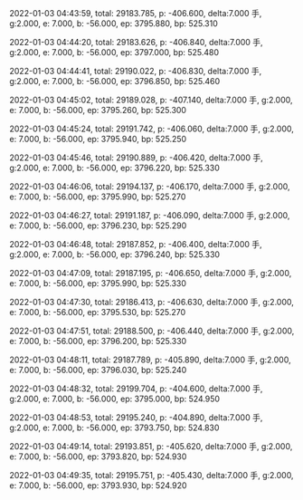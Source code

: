 2022-01-03 04:43:59, total: 29183.785, p: -406.600, delta:7.000 手, g:2.000, e: 7.000, b: -56.000, ep: 3795.880, bp: 525.310

2022-01-03 04:44:20, total: 29183.626, p: -406.840, delta:7.000 手, g:2.000, e: 7.000, b: -56.000, ep: 3797.000, bp: 525.480

2022-01-03 04:44:41, total: 29190.022, p: -406.830, delta:7.000 手, g:2.000, e: 7.000, b: -56.000, ep: 3796.850, bp: 525.460

2022-01-03 04:45:02, total: 29189.028, p: -407.140, delta:7.000 手, g:2.000, e: 7.000, b: -56.000, ep: 3795.260, bp: 525.300

2022-01-03 04:45:24, total: 29191.742, p: -406.060, delta:7.000 手, g:2.000, e: 7.000, b: -56.000, ep: 3795.940, bp: 525.250

2022-01-03 04:45:46, total: 29190.889, p: -406.420, delta:7.000 手, g:2.000, e: 7.000, b: -56.000, ep: 3796.220, bp: 525.330

2022-01-03 04:46:06, total: 29194.137, p: -406.170, delta:7.000 手, g:2.000, e: 7.000, b: -56.000, ep: 3795.990, bp: 525.270

2022-01-03 04:46:27, total: 29191.187, p: -406.090, delta:7.000 手, g:2.000, e: 7.000, b: -56.000, ep: 3796.230, bp: 525.290

2022-01-03 04:46:48, total: 29187.852, p: -406.400, delta:7.000 手, g:2.000, e: 7.000, b: -56.000, ep: 3796.240, bp: 525.330

2022-01-03 04:47:09, total: 29187.195, p: -406.650, delta:7.000 手, g:2.000, e: 7.000, b: -56.000, ep: 3795.990, bp: 525.330

2022-01-03 04:47:30, total: 29186.413, p: -406.630, delta:7.000 手, g:2.000, e: 7.000, b: -56.000, ep: 3795.530, bp: 525.270

2022-01-03 04:47:51, total: 29188.500, p: -406.440, delta:7.000 手, g:2.000, e: 7.000, b: -56.000, ep: 3796.200, bp: 525.330

2022-01-03 04:48:11, total: 29187.789, p: -405.890, delta:7.000 手, g:2.000, e: 7.000, b: -56.000, ep: 3796.030, bp: 525.240

2022-01-03 04:48:32, total: 29199.704, p: -404.600, delta:7.000 手, g:2.000, e: 7.000, b: -56.000, ep: 3795.000, bp: 524.950

2022-01-03 04:48:53, total: 29195.240, p: -404.890, delta:7.000 手, g:2.000, e: 7.000, b: -56.000, ep: 3793.750, bp: 524.830

2022-01-03 04:49:14, total: 29193.851, p: -405.620, delta:7.000 手, g:2.000, e: 7.000, b: -56.000, ep: 3793.820, bp: 524.930

2022-01-03 04:49:35, total: 29195.751, p: -405.430, delta:7.000 手, g:2.000, e: 7.000, b: -56.000, ep: 3793.930, bp: 524.920